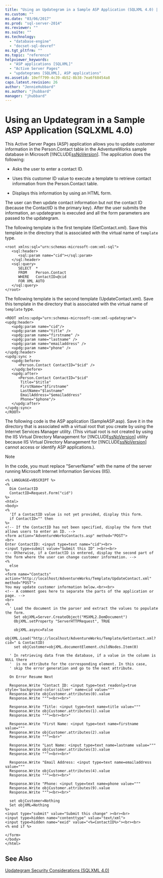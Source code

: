 ```yaml
---
title: "Using an Updategram in a Sample ASP Application (SQLXML 4.0) | Microsoft Docs"
ms.custom: ""
ms.date: "03/06/2017"
ms.prod: "sql-server-2014"
ms.reviewer: ""
ms.suite: ""
ms.technology: 
  - "database-engine"
  - "docset-sql-devref"
ms.tgt_pltfrm: ""
ms.topic: "reference"
helpviewer_keywords: 
  - "ASP applications [SQLXML]"
  - "Active Server Pages"
  - "updategrams [SQLXML], ASP applications"
ms.assetid: 10eff799-4c39-4b52-8b38-7ea6f68454a8
caps.latest.revision: 26
author: "JennieHubbard"
ms.author: "jhubbard"
manager: "jhubbard"
---
```

# Using an Updategram in a Sample ASP Application (SQLXML 4.0)
  This Active Server Pages (ASP) application allows you to update customer information in the Person.Contact table in the AdventureWorks sample database in Microsoft [!INCLUDE[ssNoVersion](../../../includes/ssnoversion-md.md)]. The application does the following:  
  
-   Asks the user to enter a contact ID.  
  
-   Uses this customer ID value to execute a template to retrieve contact information from the Person.Contact table.  
  
-   Displays this information by using an HTML form.  
  
 The user can then update contact information but not the contact ID (because the ContactID is the primary key). After the user submits the information, an updategram is executed and all the form parameters are passed to the updategram.  
  
 The following template is the first template (GetContact.xml). Save this template in the directory that is associated with the virtual name of `template` type.  
  
```  
<root xmlns:sql="urn:schemas-microsoft-com:xml-sql">  
   <sql:header>  
      <sql:param name="cid"></sql:param>  
   </sql:header>  
   <sql:query>  
      SELECT  *   
      FROM    Person.Contact  
      WHERE   ContactID=@cid   
      FOR XML AUTO  
   </sql:query>  
</root>  
```  
  
 The following template is the second template (UpdateContact.xml). Save this template in the directory that is associated with the virtual name of `template` type.  
  
```  
<ROOT xmlns:updg="urn:schemas-microsoft-com:xml-updategram">  
<updg:header>  
   <updg:param name="cid"/>  
   <updg:param name="title" />  
   <updg:param name="firstname" />  
   <updg:param name="lastname" />  
   <updg:param name="emailaddress" />  
   <updg:param name="phone" />  
</updg:header>  
<updg:sync >  
   <updg:before>  
      <Person.Contact ContactID="$cid" />   
   </updg:before>  
   <updg:after>  
      <Person.Contact ContactID="$cid"   
       Title="$title"  
       FirstName="$firstname"  
       LastName="$lastname"  
       EmailAddress="$emailaddress"  
       Phone="$phone"/>  
   </updg:after>  
</updg:sync>  
</ROOT>  
```  
  
 The following code is the ASP application (SampleASP.asp). Save it in the directory that is associated with a virtual root that you create by using the Internet Services Manager utility. (This virtual root is not created by using the IIS Virtual Directory Management for [!INCLUDE[ssNoVersion](../../../includes/ssnoversion-md.md)] utility because IIS Virtual Directory Management for [!INCLUDE[ssNoVersion](../../../includes/ssnoversion-md.md)] cannot access or identify ASP applications.).  
  
> [!NOTE]  
>  In the code, you must replace "ServerName" with the name of the server running Microsoft Internet Information Services (IIS).  
  
```  
<% LANGUAGE=VBSCRIPT %>  
<%  
  Dim ContactID  
  ContactID=Request.Form("cid")  
%>  
<html>  
<body>  
<%  
  'If a ContactID value is not yet provided, display this form.  
  if ContactID="" then  
%>  
<!-- If the ContactID has not been specified, display the form that allows users to enter an ID. -->  
<form action="AdventureWorksContacts.asp" method="POST">  
<br>  
Enter ContactID: <input type=text name="cid"><br>  
<input type=submit value="Submit this ID" ><br><br>  
<-- Otherwise, if a ContactID is entered, display the second part of the form where the user can change customer information. -->  
<%  
  else  
%>  
<form name="Contacts" action="http://localhost/AdventureWorks/Template/UpdateContact.xml" method="POST">  
You may update customer information below.<br><br>  
<!-- A comment goes here to separate the parts of the application or page. -->  
<br>  
<%  
  ' Load the document in the parser and extract the values to populate the form.  
    Set objXML=Server.CreateObject("MSXML2.DomDocument")  
    ObjXML.setProperty "ServerHTTPRequest", TRUE  
  
    objXML.async=False  
    objXML.Load("http://localhost/AdventureWorks/Template/GetContact.xml?cid=" & ContactID)  
    set objCustomer=objXML.documentElement.childNodes.Item(0)  
  
  ' In retrieving data from the database, if a value in the column is NULL there  
  '  is no attribute for the corresponding element. In this case,  
  ' skip the error generation and go to the next attribute.  
  
  On Error Resume Next  
  
  Response.Write "Contact ID: <input type=text readonly=true style='background-color:silver' name=cid value="""  
  Response.Write objCustomer.attributes(0).value  
  Response.Write """><br><br>"  
  
  Response.Write "Title: <input type=text name=title value="""  
  Response.Write objCustomer.attributes(1).value  
  Response.Write """><br><br>"  
  
  Response.Write "First Name: <input type=text name=firstname value="""  
  Response.Write objCustomer.attributes(2).value  
  Response.Write """><br>"  
  
  Response.Write "Last Name: <input type=text name=lastname value="""  
  Response.Write objCustomer.attributes(3).value  
  Response.Write """><br><br>"  
  
  Response.Write "Email Address: <input type=text name=emailaddress value="""  
  Response.Write objCustomer.attributes(4).value  
  Response.Write """><br><br>"  
  
  Response.Write "Phone: <input type=text name=phone value="""  
  Response.Write objCustomer.attributes(9).value  
  Response.Write """><br><br>"  
  
  set objCustomer=Nothing  
  Set objXML=Nothing  
%>  
<input type="submit" value="Submit this change" ><br><br>  
<input type=hidden name="contenttype" value="text/xml">  
<input type=hidden name="eeid" value="<%=ContactID%>"><br><br>  
<% end if %>  
  
</form>  
</body>  
</html>  
```  
  
## See Also  
 [Updategram Security Considerations &#40;SQLXML 4.0&#41;](../security/updategram-security-considerations-sqlxml-4-0.md)  
  
  